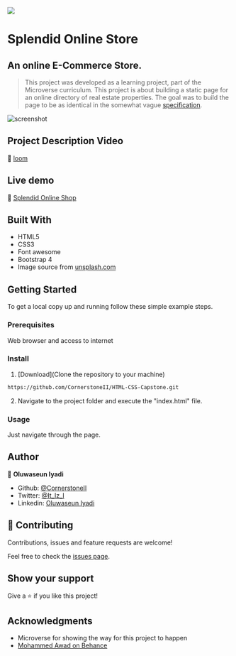 ![](https://img.shields.io/badge/Microverse-blueviolet)

# Splendid Online Store
## An online E-Commerce Store.

> This project was developed as a learning project, part of the Microverse curriculum. This project is about building a static page for an online directory of real estate properties. The goal was to build the page to be as identical in the somewhat vague [specification](https://www.behance.net/gallery/24796463/ZATTIX).

![screenshot](./image/)

## Project Description Video

🔗 [loom](#)

## Live demo

🔗 [Splendid Online Shop](#)

## Built With

- HTML5
- CSS3
- Font awesome
- Bootstrap 4
- Image source from [unsplash.com](https://unsplash.com/)


## Getting Started

To get a local copy up and running follow these simple example steps.

### Prerequisites

Web browser and access to internet

### Install

1) [Download](Clone the repository to your machine)

```sh
https://github.com/CornerstoneII/HTML-CSS-Capstone.git

```

2) Navigate to the project folder and execute the "index.html" file.

### Usage

Just navigate through the page.

## Author

👤 **Oluwaseun Iyadi**

- Github: [@CornerstoneII](https://github.com/CornerstoneII)
- Twitter: [@It_Iz_I](https://twitter.com/It_Iz_I)
- Linkedin: [Oluwaseun Iyadi](https://www.linkedin.com/in/oluwaseun-iyadi-773584b4/)


## 🤝 Contributing

Contributions, issues and feature requests are welcome!

Feel free to check the [issues page](issues/).

## Show your support

Give a ⭐️ if you like this project!

## Acknowledgments

- Microverse for showing the way for this project to happen
- [Mohammed Awad on Behance](https://www.behance.net/gallery/24796463/ZATTIX)